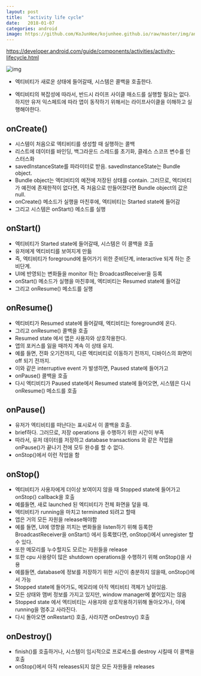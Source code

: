 ```yaml
---
layout: post
title:  "activity life cycle"
date:   2018-01-07
categories: android
image: https://github.com/KoJunHee/kojunhee.github.io/raw/master/img/android.png
---
```


<https://developer.android.com/guide/components/activities/activity-lifecycle.html>

![img](https://github.com/KoJunHee/kojunhee.github.io/raw/master/img/life.png)	

- 엑티비티가 새로운 상태에 들어갈때, 시스템은 콜백을 호출한다.

- 엑티비티의 복잡성에 따라서, 반드시 라이프 사이클 매소드를 실행할 필요는 없다. 하지만 유저 익스페트에 따라 앱이 동작하기 위해서는 라이프사이클을 이해하고 실행해야한다.

##  onCreate()

- 시스템이 처음으로 엑티비티를 생성할 때 실행하는 콜백
- 리스트에 데이터를 바인딩, 백그라운드 스레드를 초기화, 클레스 스코프 변수를 인스터스화
- savedInstanceState를 파라미터로 받음. savedInstanceState는 Bundle object.
- Bundle object는 엑티비티의 예전에 저장된 상태를 contain. 그러므로, 엑티비티가 예전에 존재한적이 없다면, 즉 처음으로 만들어졌다면 Bundle object의 값은 null.
- onCreate() 메소드가 실행을 마친후에, 엑티비티는 Started state에 들어감
- 그리고 시스템은  onStart() 메소드를 실행

## onStart()

- 엑티비티가  Started state에 들어갈때, 시스템은 이 콜백을 호출
- 유저에게 엑티비티를 보여지게 만듦
- 즉, 엑티비티가 foreground에 들어가기 위한 준비단계, interactive 되게 하는 준비단계.
- UI에 반영되는 변화들을 monitor 하는 BroadcastReceiver을 등록
- onStart() 메소드가 실행을 마친후에, 엑티비티는 Resumed state에 들어감
- 그리고 onResume() 메소드를 실행

## onResume()

- 엑티비티가 Resumed state에 들어갈때, 엑티비티는 foreground에 온다.
- 그리고 onResume() 콜백을 호출
- Resumed state 에서 앱은 사용자와 상호작용한다.
- 앱의 포커스를 잃을 때까지 계속 이 상태 유지. 
- 예를 들면, 전화 오기전까지, 다른 엑티비티로 이동하기 전까지, 디바이스의 화면이 off 되기 전까지.
- 이와 같은  interruptive event 가 발생하면,  Paused state에 들어가고
- onPause() 콜백을 호출
- 다시 엑티비티가 Paused state에서 Resumed state에 들어오면, 시스템은 다시  onResume() 메소드를 호출

## onPause()

- 유저가 엑티비티를 떠난다는 표시로서 이 콜백을 호출.
- brief하다. 그러므로, 저장 operations 을 수행하기 위한 시간이 부족
- 따라서, 유저 데이터를 저장하고 database transactions 와 같은 작업을 onPause()가 끝나기 전에 모두 완수를 할 수 없다.
- onStop()에서 이런 작업을 함

## onStop()

- 엑티비티가 사용자에게 더이상 보여이지 않을 때 Stopped state에 들어가고 onStop() callback을 호출
- 예를들면,  새로 launched 된 엑티비티가 전체 화면을 덮을 때.
- 엑티비티가 running을 마치고 terminated 되려고 할때
- 앱은 거의 모든 자원을 release해야함
- 예를 들면,  UI에 영향을 끼치는 변화들을 listen하기 위해 등록한 BroadcastReceiver을 onStart() 에서 등록했다면, onStop()에서 unregister 할 수 있다.
- 또한 메모리를 누수할지도 모르는 자원들을 release
- 또한 cpu 사용량이 많은 shutdown operations을 수행하기 위해 onStop()을 사용
- 예를들면, database에 정보를 저장하기 위한 시간이 충분하지 않을때, onStop()에서 가능
- Stopped state에 들어가도, 메모리에 아직 엑티비티 객체가 남아있음.
- 모든 상태와 맴버 정보를 가지고 있지만, window manager에 붙어있지는 않음
- Stopped state 에서 엑티비티는 사용자와 상호작용하기위해 돌아오거나, 아예 running을 멈추고 사라진다.
- 다시 돌아오면  onRestart() 호출, 사라지면 onDestroy()  호출

## onDestroy()

- finish()를 호출하거나, 시스템이 임시적으로 프로세스를 destroy 시킬때 이 콜백을 호출 
- onStop()에서 아직 releases되지 않은 모든 자원들을 releases




	

